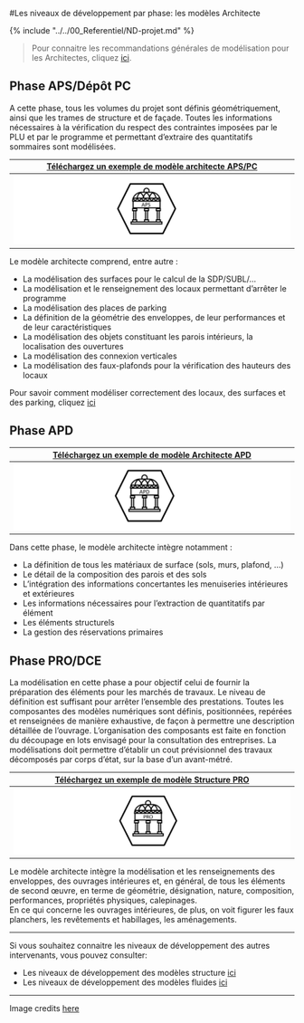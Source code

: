 #Les niveaux de développement par phase: les modèles Architecte

{% include "../../00_Referentiel/ND-projet.md" %}

> Pour connaitre les recommandations générales de modélisation pour les Architectes, cliquez [ici](/02_Modelisation/02_architecte/modelisation-rvt.md ). 

## Phase APS/Dépôt PC

A cette phase, tous les volumes du projet sont définis géométriquement, ainsi que les trames de structure et de façade.
Toutes les informations nécessaires à la vérification du respect des contraintes imposées par le PLU et par le programme et permettant d’extraire des quantitatifs sommaires sont modélisées. 

|[Téléchargez un exemple de modèle architecte APS/PC](https://github.com/BIM-Bouygues-Immobilier/BIM-Execution-Plan/raw/master/02_Modelisation/02_architecte/images/ARC_APS.zip) | 
| :---: | 
|[![](/02_Modelisation/02_architecte/images/ARC_APS.PNG)](https://github.com/BIM-Bouygues-Immobilier/BIM-Execution-Plan/raw/master/02_Modelisation/02_architecte/images/ARC_APS.zip)|

Le modèle architecte comprend, entre autre :

* La modélisation des surfaces pour le calcul de la SDP/SUBL/... 
* La modélisation et le renseignement des locaux permettant d’arrêter le programme
* La modélisation des places de parking
* La définition de la géométrie des enveloppes, de leur performances et de leur caractéristiques
* La modélisation des objets constituant les parois intérieurs, la localisation des ouvertures
* La modélisation des connexion verticales
* La modélisation des faux-plafonds pour la vérification des hauteurs des locaux

Pour savoir comment modéliser correctement des locaux, des surfaces et des parking, cliquez [ici](/02_Modelisation/02_architecte/README.md)


## Phase APD

|[Téléchargez un exemple de modèle Architecte APD](https://github.com/BIM-Bouygues-Immobilier/BIM-Execution-Plan/raw/master/02_Modelisation/02_architecte/images/ARC_APD.zip) | 
| :---: | 
|[![](/02_Modelisation/02_architecte/images/ARC_APD.PNG)](https://github.com/BIM-Bouygues-Immobilier/BIM-Execution-Plan/raw/master/02_Modelisation/02_architecte/images/ARC_APD.zip)|

Dans cette phase, le modèle architecte intègre notamment :

* La définition de tous les matériaux de surface \(sols, murs, plafond, …\)
* Le détail de la composition des parois et des sols
* L’intégration des informations concertantes les menuiseries intérieures et extérieures
* Les informations nécessaires pour l’extraction de quantitatifs par élément
* Les éléments structurels
* La gestion des réservations primaires 

## Phase PRO/DCE

La modélisation en cette phase a pour objectif celui de fournir la préparation des éléments pour les marchés de travaux.
Le niveau de définition est suffisant pour arrêter l’ensemble des prestations. Toutes les composantes des modèles numériques sont définis, positionnées, repérées et renseignées de manière exhaustive, de façon à permettre une description détaillée de l’ouvrage.
L’organisation des composants est faite en fonction du découpage en lots envisagé pour la consultation des entreprises.
La modélisations doit permettre d’établir un cout prévisionnel des travaux décomposés par corps d’état, sur la base d’un avant-métré.

|[Téléchargez un exemple de modèle Structure PRO](https://github.com/BIM-Bouygues-Immobilier/BIM-Execution-Plan/raw/master/02_Modelisation/02_architecte/images/ARC_PRO.zip) | 
| :---: | 
|[![](/02_Modelisation/02_architecte/images/ARC_PRO.PNG)](https://github.com/BIM-Bouygues-Immobilier/BIM-Execution-Plan/raw/master/02_Modelisation/02_architecte/images/ARC_PRO.zip)|

Le modèle architecte intègre la modélisation et les renseignements des enveloppes, des ouvrages intérieures et, en général, de tous les éléments de second œuvre, en terme de géométrie, désignation, nature, composition, performances, propriétés physiques, calepinages.  
En ce qui concerne les ouvrages intérieures, de plus, on voit figurer les faux planchers, les revêtements et habillages, les aménagements.

---

Si vous souhaitez connaitre les niveaux de développement des autres intervenants, vous pouvez consulter:
* Les niveaux de développement des modèles structure [ici](/02_Modelisation/03_betStructure/Niveaux-développement-phase-STR.md)
* Les niveaux de développement des modèles fluides [ici](/02_Modelisation/04_betFluide/Niveaux-développement-phase-CET.md)

---

Image credits [here ](/CREDITS.md)


